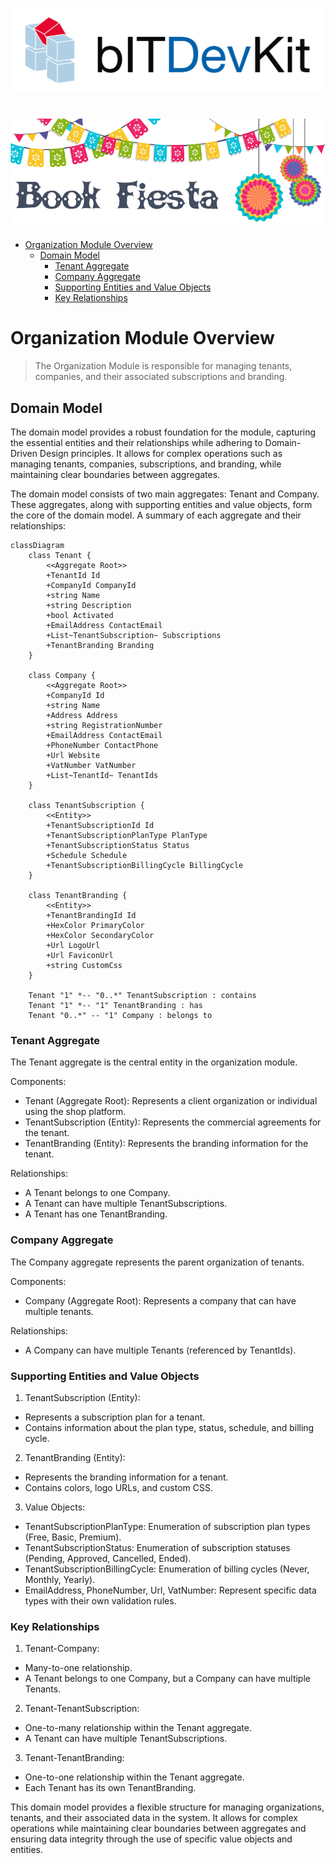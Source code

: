 ![bITDevKit](https://github.com/BridgingIT-GmbH/bITdevKit.Examples.BookFiesta/blob/main/bITDevKit_Logo.png?raw=true)

![bITDevKit](https://raw.githubusercontent.com/BridgingIT-GmbH/bITdevKit.Examples.BookFiesta/refs/heads/main/bITDevKit_BookFiesta_Banner.png)
=====================================

<!-- TOC -->
* [Organization Module Overview](#organization-module-overview)
  * [Domain Model](#domain-model)
    * [Tenant Aggregate](#tenant-aggregate)
    * [Company Aggregate](#company-aggregate)
    * [Supporting Entities and Value Objects](#supporting-entities-and-value-objects)
    * [Key Relationships](#key-relationships)
<!-- TOC -->

# Organization Module Overview

> The Organization Module is responsible for managing tenants, companies, and their associated
> subscriptions and branding.

## Domain Model

The domain model provides a robust foundation for the module, capturing the essential entities and
their relationships while adhering to Domain-Driven Design principles. It allows for complex
operations such as managing tenants, companies, subscriptions, and branding, while maintaining clear
boundaries between aggregates.

The domain model consists of two main aggregates: Tenant and Company. These aggregates, along with
supporting entities and value objects, form the core of the domain model. A summary of each
aggregate and their relationships:

```mermaid
classDiagram
    class Tenant {
        <<Aggregate Root>>
        +TenantId Id
        +CompanyId CompanyId
        +string Name
        +string Description
        +bool Activated
        +EmailAddress ContactEmail
        +List~TenantSubscription~ Subscriptions
        +TenantBranding Branding
    }

    class Company {
        <<Aggregate Root>>
        +CompanyId Id
        +string Name
        +Address Address
        +string RegistrationNumber
        +EmailAddress ContactEmail
        +PhoneNumber ContactPhone
        +Url Website
        +VatNumber VatNumber
        +List~TenantId~ TenantIds
    }

    class TenantSubscription {
        <<Entity>>
        +TenantSubscriptionId Id
        +TenantSubscriptionPlanType PlanType
        +TenantSubscriptionStatus Status
        +Schedule Schedule
        +TenantSubscriptionBillingCycle BillingCycle
    }

    class TenantBranding {
        <<Entity>>
        +TenantBrandingId Id
        +HexColor PrimaryColor
        +HexColor SecondaryColor
        +Url LogoUrl
        +Url FaviconUrl
        +string CustomCss
    }

    Tenant "1" *-- "0..*" TenantSubscription : contains
    Tenant "1" *-- "1" TenantBranding : has
    Tenant "0..*" -- "1" Company : belongs to
```

### Tenant Aggregate

The Tenant aggregate is the central entity in the organization module.

Components:

- Tenant (Aggregate Root): Represents a client organization or individual using the shop platform.
- TenantSubscription (Entity): Represents the commercial agreements for the tenant.
- TenantBranding (Entity): Represents the branding information for the tenant.

Relationships:

- A Tenant belongs to one Company.
- A Tenant can have multiple TenantSubscriptions.
- A Tenant has one TenantBranding.

### Company Aggregate

The Company aggregate represents the parent organization of tenants.

Components:

- Company (Aggregate Root): Represents a company that can have multiple tenants.

Relationships:

- A Company can have multiple Tenants (referenced by TenantIds).

### Supporting Entities and Value Objects

1. TenantSubscription (Entity):

- Represents a subscription plan for a tenant.
- Contains information about the plan type, status, schedule, and billing cycle.

2. TenantBranding (Entity):

- Represents the branding information for a tenant.
- Contains colors, logo URLs, and custom CSS.

3. Value Objects:

- TenantSubscriptionPlanType: Enumeration of subscription plan types (Free, Basic, Premium).
- TenantSubscriptionStatus: Enumeration of subscription statuses (Pending, Approved, Cancelled,
  Ended).
- TenantSubscriptionBillingCycle: Enumeration of billing cycles (Never, Monthly, Yearly).
- EmailAddress, PhoneNumber, Url, VatNumber: Represent specific data types with their own
  validation rules.

### Key Relationships

1. Tenant-Company:

- Many-to-one relationship.
- A Tenant belongs to one Company, but a Company can have multiple Tenants.

2. Tenant-TenantSubscription:

- One-to-many relationship within the Tenant aggregate.
- A Tenant can have multiple TenantSubscriptions.

3. Tenant-TenantBranding:

- One-to-one relationship within the Tenant aggregate.
- Each Tenant has its own TenantBranding.

This domain model provides a flexible structure for managing organizations, tenants, and their
associated data in the system. It allows for complex operations while maintaining clear boundaries
between aggregates and ensuring data integrity through the use of specific value objects and
entities.